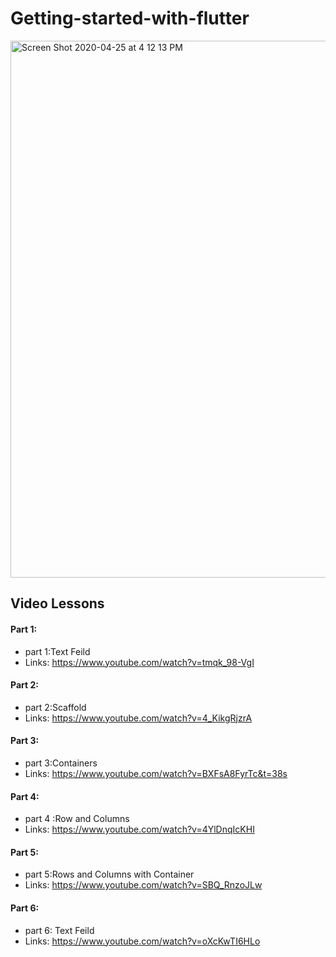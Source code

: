 # Getting-started-with-flutter
<img width="859" alt="Screen Shot 2020-04-25 at 4 12 13 PM" src="https://user-images.githubusercontent.com/39345855/80289932-01581e00-8710-11ea-9124-58a3862d97f3.png">


## Video Lessons

#### Part 1: 
* part 1:Text Feild
* Links: https://www.youtube.com/watch?v=tmqk_98-VgI


#### Part 2: 
* part 2:Scaffold
* Links: https://www.youtube.com/watch?v=4_KikgRjzrA


#### Part 3: 
* part 3:Containers
* Links: https://www.youtube.com/watch?v=BXFsA8FyrTc&t=38s



#### Part 4: 
* part 4 :Row and Columns
* Links: https://www.youtube.com/watch?v=4YlDnqIcKHI


#### Part 5: 
* part 5:Rows and Columns with Container
* Links: https://www.youtube.com/watch?v=SBQ_RnzoJLw


#### Part 6: 
* part 6: Text Feild 
* Links: https://www.youtube.com/watch?v=oXcKwTI6HLo




